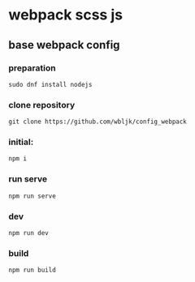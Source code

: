 # webpack scss js

## base webpack config

### preparation
```sudo dnf install nodejs```
### clone repository
```git clone https://github.com/wbljk/config_webpack```
### initial: 
```npm i```
### run serve
```npm run serve```
### dev
```npm run dev```
### build
```npm run build```

